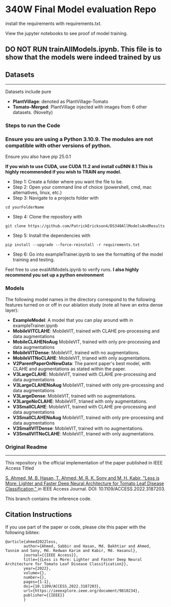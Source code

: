 # 340W Final Model evaluation Repo

install the requirements with requirements.txt.

View the jupyter notebooks to see proof of model training. 
## DO NOT RUN trainAllModels.ipynb. This file is to show that the models were indeed trained by us

## Datasets
---

Datasets include pure 
  - **PlantVillage**: denoted as PlantVillage-Tomato
  - **Tomato-Merged**: PlantVillage injected with images from 6 other datasets. (Novelty)

### Steps to run the Code
### Ensure you are using a Python 3.10.9. The modules are not compatible with other versions of python.
Ensure you also have pip 25.0.1

**If you wish to use CUDA, use CUDA 11.2 and install cuDNN 8.1 This is highly recommended if you wish to TRAIN any model.**
  - Step 1: Create a folder where you want the file to be.
  - Step 2: Open your command line of choice (powershell, cmd, mac alternatives, linux, etc.)
  - Step 3: Navigate to a projects folder with 
  ```
  cd yourFolderName
  ```
  - Step 4: Clone the repository with 
  ```
  git clone https://github.com/PatrickErickson4/DS340AllModelsAndResults
  ```
  - Step 5: Install the dependencies with 
  ```
  pip install --upgrade --force-reinstall -r requirements.txt
  ```
  - Step 6: Go into exampleTrainer.ipynb to see the formatting of the model training and testing.

Feel free to use evalAllModels.ipynb to verify runs. **I also highly recommend you set up a python environment**

### Models
The following model names in the directory correspond to the following features turned on or off in our ablation study (note all have an extra dense layer):
  - **ExampleModel**: A model that you can play around with in exampleTrainer.ipynb
  - **MobileVITCLAHE**: MobileVIT, trained with CLAHE pre-processing and data augmentations
  - **MobileCLAHENoAug** MobileVIT, trained with only pre-processing and data augmentations
  - **MobileVITDense**: MobileVIT, trained with no augmentations.
  - **MobileVITNoCLAHE**: MobileVIT, trianed with only augmentations.
  - **V2ParentPaperOnNewData**: The parent paper's best model, with CLAHE and augmentations as stated within the paper.
  - **V3LargeCLAHE**: MobileVIT, trained with CLAHE pre-processing and data augmentations
  - **V3LargeCLAHENoAug** MobileVIT, trained with only pre-processing and data augmentations
  - **V3LargeDense**: MobileVIT, trained with no augmentations.
  - **V3LargeNoCLAHE**: MobileVIT, trianed with only augmentations.
  - **V3SmallCLAHE**: MobileVIT, trained with CLAHE pre-processing and data augmentations
  - **V3SmallCLAHENoAug** MobileVIT, trained with only pre-processing and data augmentations
  - **V3SmallVITDense**: MobileVIT, trained with no augmentations.
  - **V3SmallVITNoCLAHE**: MobileVIT, trianed with only augmentations.
### Original Readme
---

This repository is the official implementation of the paper published in IEEE Access Titled 

[S. Ahmed, M. B. Hasan, T. Ahmed, M. R. K. Sony and M. H. Kabir, "Less is More: Lighter and Faster Deep Neural Architecture for Tomato Leaf Disease Classification," ](https://ieeexplore.ieee.org/document/9810234) in IEEE Access Journal. DOI: 10.1109/ACCESS.2022.3187203.

This branch contains the inference code. 



## Citation Instructions
If you use part of the paper or code, please cite this paper with the following bibtex:
```
@article{ahmed2022less,  
        author={Ahmed, Sabbir and Hasan, Md. Bakhtiar and Ahmed, Tasnim and Sony, Md. Redwan Karim and Kabir, Md. Hasanul},  
        journal={{IEEE Access}},   
        title={{Less is More: Lighter and Faster Deep Neural Architecture for Tomato Leaf Disease Classification}},   
        year={2022},  
        volume={},  
        number={},  
        pages={1-1},  
        doi={10.1109/ACCESS.2022.3187203},
        url={https://ieeexplore.ieee.org/document/9810234},
        publisher={{IEEE}}
        }
```

